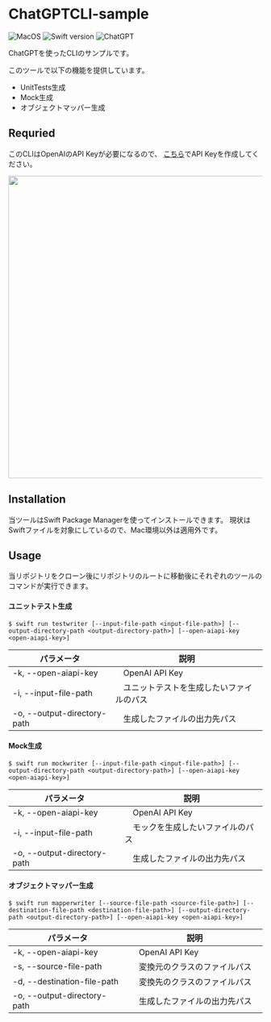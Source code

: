 # ChatGPTCLI-sample
![MacOS](https://img.shields.io/badge/macOS-13.0-000000?style=flat&logo=apple)
![Swift version](https://img.shields.io/badge/Swift-5.7-f05138?style=flat&logo=swift)
![ChatGPT](https://img.shields.io/badge/ChatGPT-3.5_turbo-000000?style=flat)

ChatGPTを使ったCLIのサンプルです。

このツールで以下の機能を提供しています。

- UnitTests生成
- Mock生成
- オブジェクトマッパー生成

## Requried

このCLIはOpenAIのAPI Keyが必要になるので、
[こちら](https://platform.openai.com/account/api-keys)でAPI Keyを作成してください。

<img width=600 src='https://user-images.githubusercontent.com/86991723/231377992-62e49560-065b-433d-a77e-197bbeff1da1.png' />

## Installation

当ツールはSwift Package Managerを使ってインストールできます。
現状はSwiftファイルを対象にしているので、Mac環境以外は適用外です。

## Usage

当リポジトリをクローン後にリポジトリのルートに移動後にそれぞれのツールのコマンドが実行できます。 

#### ユニットテスト生成

```
$ swift run testwriter [--input-file-path <input-file-path>] [--output-directory-path <output-directory-path>] [--open-aiapi-key <open-aiapi-key>]
```

| パラメータ | 説明 |
|---|---|
| -k, --open-aiapi-key |　OpenAI API Key　|
| -i, --input-file-path |　ユニットテストを生成したいファイルのパス　|
| -o, --output-directory-path |　生成したファイルの出力先パス　|

#### Mock生成

```
$ swift run mockwriter [--input-file-path <input-file-path>] [--output-directory-path <output-directory-path>] [--open-aiapi-key <open-aiapi-key>]
```

| パラメータ | 説明 |
|---|---|
| -k, --open-aiapi-key |　OpenAI API Key　|
| -i, --input-file-path |　モックを生成したいファイルのパス　|
| -o, --output-directory-path |　生成したファイルの出力先パス　|

#### オブジェクトマッパー生成

```
$ swift run mapperwriter [--source-file-path <source-file-path>] [--destination-file-path <destination-file-path>] [--output-directory-path <output-directory-path>] [--open-aiapi-key <open-aiapi-key>]
```

| パラメータ | 説明 |
|---|---|
| -k, --open-aiapi-key |　OpenAI API Key　|
| -s, --source-file-path |　変換元のクラスのファイルパス　|
| -d, --destination-file-path |　変換先のクラスのファイルパス　|
| -o, --output-directory-path |　生成したファイルの出力先パス　|

